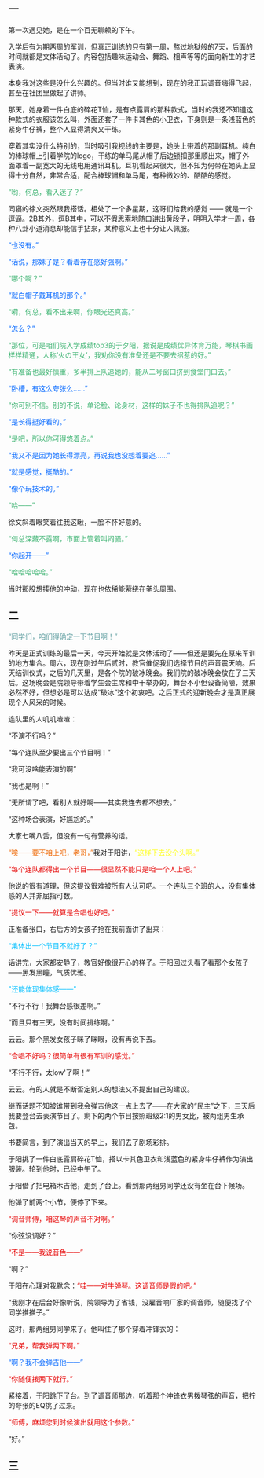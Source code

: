 ## 一

第一次遇见她，是在一个百无聊赖的下午。

入学后有为期两周的军训，但真正训练的只有第一周，熬过地狱般的7天，后面的时间就都是文体活动了。内容包括趣味运动会、舞蹈、相声等等的面向新生的才艺表演。

本身我对这些是没什么兴趣的。但当时谁又能想到，现在的我正玩调音嗨得飞起，甚至在社团里做起了讲师。

那天，她身着一件白底的碎花T恤，是有点露肩的那种款式，当时的我还不知道这种款式的衣服该怎么叫，外面还套了一件卡其色的小卫衣，下身则是一条浅蓝色的紧身牛仔裤，整个人显得清爽又干练。

穿着其实没什么特别的，当时吸引我视线的主要是，她头上带着的那副耳机。纯白的棒球帽上引着学院的logo，干练的单马尾从帽子后边锁扣那里顺出来，帽子外面罩着一副宽大的无线电用通讯耳机。耳机看起来很大，但不知为何带在她头上显得十分自然，非常合适，配合棒球帽和单马尾，有种微妙的、酷酷的感觉。

<span style='color:#3CB371'>“哟，何总，看入迷了？”</span>

同寝的徐文突然跟我搭话。相处了一个多星期，这哥们给我的感觉 —— 就是一个逗逼。2B其外，逗B其中，可以不假思索地随口讲出黄段子，明明入学才一周，各种八卦小道消息却能信手拈来，某种意义上也十分让人佩服。

<span style='color:#0066ff'>“也没有。”</span>

<span style='color:#0066ff'>“话说，那妹子是？看着存在感好强啊。”</span>

<span style='color:#3CB371'>“哪个啊？”</span>

<span style='color:#0066ff'>“就白帽子戴耳机的那个。”</span>

<span style='color:#3CB371'>“嗬，何总，看不出来啊，你眼光还真高。”</span>

<span style='color:#0066ff'>“怎么？”</span>

<span style='color:#3CB371'>“那位，可是咱们院入学成绩top3的于夕阳，据说是成绩优异体育万能，琴棋书画样样精通，人称‘火の王女’，我劝你没有准备还是不要去招惹的好。”</span>

<span style='color:#3CB371'>“有准备也最好慎重，多半排上队追她的，能从二号窗口挤到食堂门口去。”</span>

<span style='color:#0066ff'>“卧槽，有这么夸张么……”</span>

<span style='color:#3CB371'>“你可别不信。别的不说，单论脸、论身材，这样的妹子不也得排队追呢？”</span>

<span style='color:#0066ff'>“是长得挺好看的。”</span>

<span style='color:#3CB371'>“是吧，所以你可得悠着点。”</span>

<span style='color:#0066ff'>“我又不是因为她长得漂亮，再说我也没想着要追……”</span>

<span style='color:#0066ff'>“就是感觉，挺酷的。”</span>

<span style='color:#0066ff'>“像个玩技术的。”</span>

<span style='color:#3CB371'>“哈——”</span>

徐文斜着眼笑着往我这瞅，一脸不怀好意的。

<span style='color:#3CB371'>“何总深藏不露啊，市面上管着叫闷骚。”</span>

<span style='color:#0066ff'>“你起开——”</span>

<span style='color:#3CB371'>“哈哈哈哈哈。”</span>

当时那股想揍他的冲动，现在也依稀能萦绕在拳头周围。

## 二

<span style='color:#5F9EA0'>		“同学们，咱们得确定一下节目啊！”</span>

昨天是正式训练的最后一天，今天开始就是文体活动了——但还是要先在原来军训的地方集合。周六，现在刚过午后贰时，教官催促我们选择节目的声音震天响。后天结训仪式，之后的几天里，是各个院的破冰晚会。我们院的破冰晚会放在了三天后。这场晚会是院领导带着学生会主席和中干举办的，舞台不小但设备简陋，效果必然不好，但想必是可以达成“破冰”这个初衷吧。之后正式的迎新晚会才是真正展现个人风采的时候。

连队里的人叽叽喳喳：

“不演不行吗？”

“每个连队至少要出三个节目啊！”

“我可没啥能表演的啊”

“我也是啊！”

“无所谓了吧，看别人就好啊——其实我连去都不想去。”

“这种场合表演，好尴尬的。”

大家七嘴八舌，但没有一句有营养的话。

<span style='color:#EE6600'>“唉——要不咱上吧，老哥，”</span>我对于阳讲，<span style='color:#FFFF1A'>“这样下去没个头啊。”</span>

<span style='color:#E60000'>“每个连队都得出一个节目——很显然不能只是咱一个人上吧。”</span>

他说的很有道理，但这提议很难被所有人认可吧。一个连队三个班的人，没有集体感的人并非屈指可数。

<span style='color:#E60000'>“提议一下——就算是合唱也好吧。”</span>

正准备张口，右后方的女孩子抢在我前面讲了出来：

<span style='color:#00BFFF'>“集体出一个节目不就好了？”</span>

话讲完，大家都安静了，教官好像很开心的样子。于阳回过头看了看那个女孩子——黑发黑瞳，气质优雅。

<span style='color:#00BFFF'>"还能体现集体感——"</span>

“不行不行！我舞台感很差啊。”

“而且只有三天，没有时间排练啊。”

云云。那个黑发女孩子眯了眯眼，没有再说下去。

<span style='color:#E60000'>“合唱不好吗？很简单有很有军训的感觉。”</span>

“不行不行，太low'了啊！”

云云。有的人就是不断否定别人的想法又不提出自己的建议。

继而话题不知被谁带到我会弹吉他这一点上去了——在大家的“民主”之下，三天后我要登台去表演节目了。剩下的两个节目按照班级2:1的男女比，被两组男生承包。

书要简言，到了演出当天的早上，我们去了剧场彩排。

于阳挑了一件白底露肩碎花T恤，搭以卡其色卫衣和浅蓝色的紧身牛仔裤作为演出服装。轮到他时，已经中午了。

于阳借了把电箱木吉他，走到了台上。看到那两组男同学还没有坐在台下候场。

他弹了前两个小节，便停了下来。

<span style='color:#E60000'>“调音师傅，咱这琴的声音不对啊。”</span>

“你弦没调好？”

<span style='color:#E60000'>“不是——我说音色——”</span>

“啊？”

于阳在心理对我默念：<span style='color:#E60000'>“哇——对牛弹琴。这调音师是假的吧。”</span>

“我刚才在后台好像听说，院领导为了省钱，没雇音响厂家的调音师，随便找了个同学推推子。”

这时，那两组男同学来了。他叫住了那个穿着冲锋衣的：

<span style='color:#E60000'>“兄弟，帮我弹两下啊。”</span>

<span style='color:#0066ff'>“啊？我不会弹吉他——”</span>

<span style='color:#E60000'>“你随便拨两下就行。”</span>

紧接着，于阳跳下了台。到了调音师那边，听着那个冲锋衣男拨琴弦的声音，把拧的夸张的EQ挑了过来。

<span style='color:#E60000'>“师傅，麻烦您到时候演出就用这个参数。”</span>

“好。”

## 三

